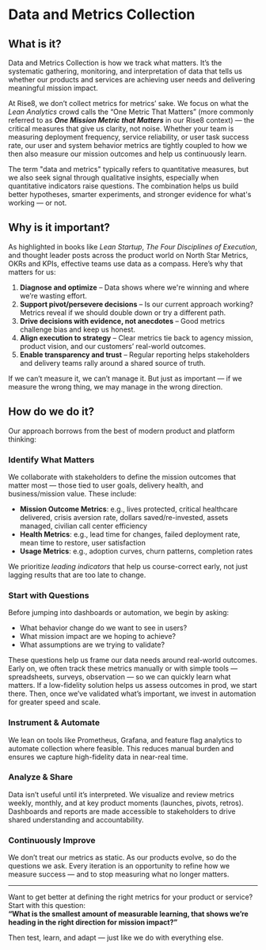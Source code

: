 # Data and Metrics Collection

## What is it?

Data and Metrics Collection is how we track what matters. It’s the systematic gathering, monitoring, and interpretation of data that tells us whether our products and services are achieving user needs and delivering meaningful mission impact.

At Rise8, we don’t collect metrics for metrics’ sake. We focus on what the *Lean Analytics* crowd calls the “One Metric That Matters” (more commonly referred to as ***One Mission Metric that Matters*** in our Rise8 context) — the critical measures that give us clarity, not noise. Whether your team is measuring deployment frequency, service reliability, or user task success rate, our user and system behavior metrics are tightly coupled to how we then also measure our mission outcomes and help us continuously learn.

The term "data and metrics" typically refers to quantitative measures, but we also seek signal through qualitative insights, especially when quantitative indicators raise questions. The combination helps us build better hypotheses, smarter experiments, and stronger evidence for what's working — or not.

## Why is it important?

As highlighted in books like *Lean Startup*, *The Four Disciplines of Execution*, and thought leader posts across the product world on North Star Metrics, OKRs and KPIs, effective teams use data as a compass. Here’s why that matters for us:

1. **Diagnose and optimize** – Data shows where we're winning and where we’re wasting effort.
2. **Support pivot/persevere decisions** – Is our current approach working? Metrics reveal if we should double down or try a different path.
3. **Drive decisions with evidence, not anecdotes** – Good metrics challenge bias and keep us honest.
4. **Align execution to strategy** – Clear metrics tie back to agency mission, product vision, and our customers’ real-world outcomes.
5. **Enable transparency and trust** – Regular reporting helps stakeholders and delivery teams rally around a shared source of truth.

If we can’t measure it, we can’t manage it. But just as important — if we measure the wrong thing, we may manage in the wrong direction.

## How do we do it?

Our approach borrows from the best of modern product and platform thinking:

### **Identify What Matters**
We collaborate with stakeholders to define the mission outcomes that matter most — those tied to user goals, delivery health, and business/mission value. These include:
- **Mission Outcome Metrics**: e.g., lives protected, critical healthcare delivered, crisis aversion rate, dollars saved/re-invested, assets managed, civilian call center efficiency 
- **Health Metrics**: e.g., lead time for changes, failed deployment rate, mean time to restore, user satisfaction
- **Usage Metrics**: e.g., adoption curves, churn patterns, completion rates

We prioritize *leading indicators* that help us course-correct early, not just lagging results that are too late to change.

### **Start with Questions**
Before jumping into dashboards or automation, we begin by asking:
- What behavior change do we want to see in users?
- What mission impact are we hoping to achieve?
- What assumptions are we trying to validate?

These questions help us frame our data needs around real-world outcomes. Early on, we often track these metrics manually or with simple tools — spreadsheets, surveys, observation — so we can quickly learn what matters. If a low-fidelity solution helps us assess outcomes in prod, we start there. Then, once we’ve validated what’s important, we invest in automation for greater speed and scale.

### **Instrument & Automate**
We lean on tools like Prometheus, Grafana, and feature flag analytics to automate collection where feasible. This reduces manual burden and ensures we capture high-fidelity data in near-real time.

### **Analyze & Share**
Data isn’t useful until it’s interpreted. We visualize and review metrics weekly, monthly, and at key product moments (launches, pivots, retros). Dashboards and reports are made accessible to stakeholders to drive shared understanding and accountability.

### **Continuously Improve**
We don’t treat our metrics as static. As our products evolve, so do the questions we ask. Every iteration is an opportunity to refine how we measure success — and to stop measuring what no longer matters.

---

Want to get better at defining the right metrics for your product or service? Start with this question:  
**“What is the smallest amount of measurable learning, that shows we’re heading in the right direction for mission impact?”**

Then test, learn, and adapt — just like we do with everything else.


